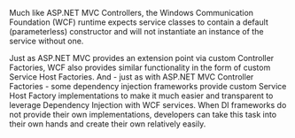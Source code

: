 Much like ASP.NET MVC Controllers, the Windows Communication Foundation (WCF) runtime expects service classes to contain a default (parameterless) constructor and will not instantiate an instance of the service without one. 

Just as ASP.NET MVC provides an extension point via custom Controller Factories, WCF also provides similar functionality in the form of custom Service Host Factories. 
And - just as with ASP.NET MVC Controller Factories - some dependency injection frameworks provide custom Service Host Factory implementations to make it much easier and transparent to leverage Dependency Injection with WCF services. 
When DI frameworks do not provide their own implementations, developers can take this task into their own hands and create their own relatively easily.

